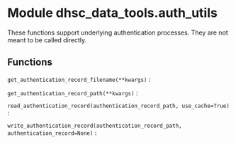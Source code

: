 Module dhsc_data_tools.auth_utils
=================================
These functions support underlying authentication processes.
They are not meant to be called directly.

Functions
---------

    
`get_authentication_record_filename(**kwargs)`
:   

    
`get_authentication_record_path(**kwargs)`
:   

    
`read_authentication_record(authentication_record_path, use_cache=True)`
:   

    
`write_authentication_record(authentication_record_path, authentication_record=None)`
: